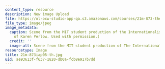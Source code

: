```yaml
---
content_type: resource
description: New image Upload
file: https://ol-ocw-studio-app-qa.s3.amazonaws.com/courses/21m-873-theater-arts-topics-fall-2004-january-iap-2005/ae93613ff6371820db0afcb8e917b7dd_21m-873iap05-th.jpg
file_type: image/jpeg
image_metadata:
  caption: Scene from the MIT student production of the Internationalist. (Image courtesy
    of Karen Perlow. Used with permission.)
  credit: ''
  image-alt: Scene from the MIT student production of The Internationalist.
resourcetype: Image
title: 21m-873iap05-th.jpg
uid: ae93613f-f637-1820-db0a-fcb8e917b7dd
---
```

